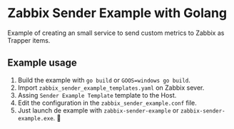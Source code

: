 # Zabbix Sender Example with Golang

Example of creating an small service to send custom metrics to Zabbix
as Trapper items.

## Example usage
1. Build the example with `go build` or `GOOS=windows go build`.
2. Import `zabbix_sender_example_templates.yaml` on Zabbix sever.
3. Assing `Sender Example Template` template to the Host.
4. Edit the configuration in the `zabbix_sender_example.conf` file.
5. Just launch de example with `zabbix-sender-example` or
 `zabbix-sender-example.exe`. :tada:

